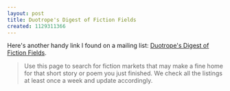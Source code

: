```yaml
---
layout: post
title: Duotrope's Digest of Fiction Fields
created: 1129311366
---
```

Here's another handy link I found on a mailing list:  [Duotrope's Digest of Fiction Fields](http://www.duotrope.com/digest/index.aspx).

> Use this page to search for fiction markets that may make a fine home for that short story or poem you just finished. We check all the listings at least once a week and update accordingly. 

